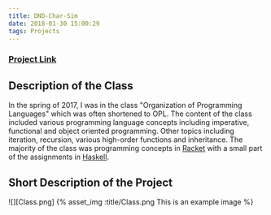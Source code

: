```yaml
---
title: DND-Char-Sim
date: 2018-01-30 15:00:29
tags: Projects
---
```


### [Project Link](https://github.com/oplS17projects/D-D-Character-Generator)

## Description of the Class

In the spring of 2017, I was in the class "Organization of Programming Languages" which was often shortened to OPL. The content of the class included various programming language concepts including imperative, functional and object oriented programming. Other topics including iteration, recursion, various high-order functions and inheritance. The majority of the class was programming concepts in [Racket](https://racket-lang.org/) with a small part of the assignments in [Haskell](https://www.haskell.org/).

## Short Description of the Project

![][Class.png]
{% asset_img :title/Class.png This is an example image %}
